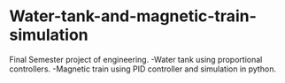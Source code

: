 # Water-tank-and-magnetic-train-simulation
Final Semester project of engineering. 
     -Water tank using proportional controllers. 
     -Magnetic train using PID controller and simulation in python.
